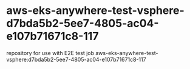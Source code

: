 # aws-eks-anywhere-test-vsphere-d7bda5b2-5ee7-4805-ac04-e107b71671c8-117
repository for use with E2E test job aws-eks-anywhere-test-vsphere:d7bda5b2-5ee7-4805-ac04-e107b71671c8-117
